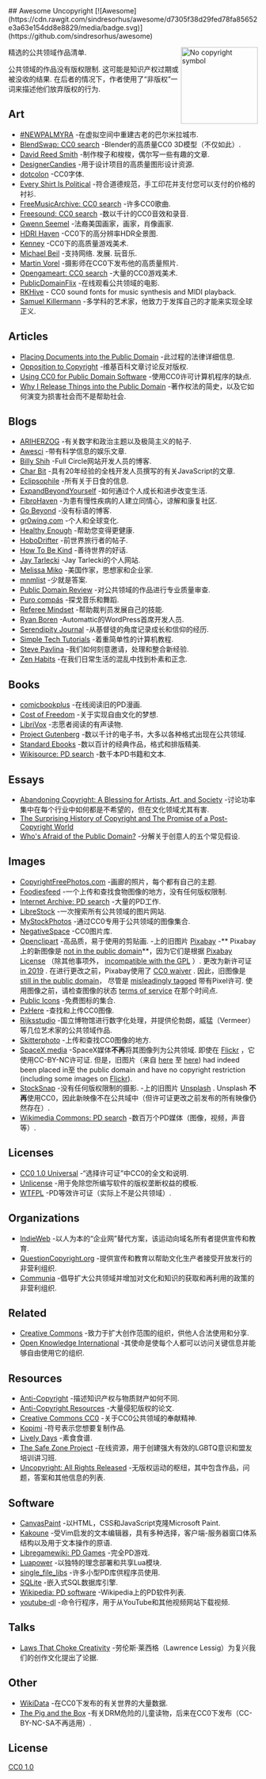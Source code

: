 <div class="github-widget" data-repo="johnjago/awesome-uncopyright"></div>
<script async src="https://pagead2.googlesyndication.com/pagead/js/adsbygoogle.js"></script><ins class="adsbygoogle" style="display:block" data-ad-client="ca-pub-6890694312814945" data-ad-slot="5473692530" data-ad-format="auto"  data-full-width-responsive="true"></ins><script>(adsbygoogle = window.adsbygoogle || []).push({});</script>
## Awesome Uncopyright [![Awesome](https://cdn.rawgit.com/sindresorhus/awesome/d7305f38d29fed78fa85652e3a63e154dd8e8829/media/badge.svg)](https://github.com/sindresorhus/awesome)

[<img src="https://upload.wikimedia.org/wikipedia/commons/6/62/PD-icon.svg" alt="No copyright symbol" align="right" width="155">](http://questioncopyright.org/)

精选的公共领域作品清单.

公共领域的作品没有版权限制. 这可能是知识产权过期或被没收的结果. 在后者的情况下，作者使用了“非版权”一词来描述他们放弃版权的行为.



## Art

- [#NEWPALMYRA](http://www.newpalmyra.org/) -在虚拟空间中重建古老的巴尔米拉城市.
- [BlendSwap: CC0 search](https://www.blendswap.com/blends/search?keywords=+&is_fan_art=1&blend_license=CC-0&render_engine=&sort=downloads&direction=desc) -Blender的高质量CC0 3D模型（不仅如此）.
- [David Reed Smith](http://www.davidreedsmith.com/UncopyrightNotice.htm) -制作梭子和梭梭，偶尔写一些有趣的文章.
- [DesignerCandies](http://designercandies.net/uncopyright/) -用于设计项目的高质量图形设计资源.
- [dotcolon](http://dotcolon.net/) -CC0字体.
- [Every Shirt Is Political](https://everyshirtispolitical.com/) -符合道德规范，手工印花并支付您可以支付的价格的衬衫.
- [FreeMusicArchive: CC0 search](http://freemusicarchive.org/search/?adv=1&quicksearch=&search-genre=Genres&duration_from=&duration_to=&music-filter-public-domain=1) -许多CC0歌曲.
- [Freesound: CC0 search](https://freesound.org/search/?g=1&q=&f=%20license:%22Creative+Commons+0%22) -数以千计的CC0音效和录音.
- [Gwenn Seemel](http://www.gwennseemel.com/index.php/copyright/) -法裔美国画家，画家，肖像画家.
- [HDRI Haven](https://hdrihaven.com/) -CC0下的高分辨率HDR全景图.
- [Kenney](https://www.kenney.nl/assets) -CC0下的高质量游戏美术.
- [Michael Beil](http://michaelbeil.com/uncopyright)  -支持网络. 发展. 玩音乐.
- [Martin Vorel](https://libreshot.com/) -摄影师在CC0下发布他的高质量照片.
- [Opengameart: CC0 search](https://opengameart.org/art-search-advanced?keys=&title=&field_art_tags_tid_op=or&field_art_tags_tid=&name=&field_art_type_tid%5B%5D=9&field_art_type_tid%5B%5D=10&field_art_type_tid%5B%5D=7273&field_art_type_tid%5B%5D=14&field_art_type_tid%5B%5D=12&field_art_type_tid%5B%5D=13&field_art_type_tid%5B%5D=11&field_art_licenses_tid%5B%5D=4&sort_by=count&sort_order=DESC&items_per_page=24&Collection=) -大量的CC0游戏美术.
- [PublicDomainFlix](http://publicdomainflix.com/index.html) -在线观看公共领域的电影.
- [RKHive](http://rkhive.com/legal.html) - CC0 sound fonts for music synthesis and MIDI playback.
- [Samuel Killermann](https://www.samuelkillermann.com/) -多学科的艺术家，他致力于发挥自己的才能来实现全球正义.

## Articles

- [Placing Documents into the Public Domain](https://cr.yp.to/publicdomain.html) -此过程的法律详细信息.
- [Opposition to Copyright](https://en.wikipedia.org/wiki/Opposition_to_copyright) -维基百科文章讨论反对版权.
- [Using CC0 for Public Domain Software](https://creativecommons.org/2011/04/15/using-cc0-for-public-domain-software/) -使用CC0许可计算机程序的缺点.
- [Why I Release Things into the Public Domain](https://alexcabal.com/why-i-release-things-into-the-public-domain) -著作权法的简史，以及它如何演变为损害社会而不是帮助社会.

## Blogs

- [ARIHERZOG](http://ariherzog.com/) -有关数字和政治主题以及极简主义的帖子.
- [Awesci](http://awesci.com/uncopyright/) -带有科学信息的娱乐文章.
- [Billy Shih](http://www.billyshih.com/uncopyright/) -Full Circle网站开发人员的博客.
- [Char Bit](http://charb.it/uncopyright/) -具有20年经验的全栈开发人员撰写的有关JavaScript的文章.
- [Eclipsophile](http://eclipsophile.com/) -所有关于日食的信息.
- [ExpandBeyondYourself](http://www.expandbeyondyourself.com/uncopyright/) -如何通过个人成长和进步改变生活.
- [FibroHaven](http://www.fibrohaven.com/uncopyright/) -为患有慢性疾病的人建立同情心，谅解和康复社区.
- [Go Beyond](http://go-beyond.org/) -没有标语的博客.
- [gr0wing.com](http://www.gr0wing.com/uncopyright/) -个人和全球变化.
- [Healthy Enough](http://healthyenough.net/) -帮助您变得更健康.
- [HoboDrifter](http://www.hobodrifter.com/uncopyright/) -前世界旅行者的帖子.
- [How To Be Kind](http://www.howtobekind.info/uncopyright/) -善待世界的好话.
- [Jay Tarlecki](http://jaytarlecki.com/uncopyright/attribution/) -Jay Tarlecki的个人网站.
- [Melissa Miko](http://www.melissamiko.com/uncopyright/) -美国作家，思想家和企业家.
- [mnmlist](http://mnmlist.com/uncopyright/) -少就是答案.
- [Public Domain Review](http://publicdomainreview.org) -对公共领域的作品进行专业质量审查.
- [Puro compás](http://www.stafforini.com/tango/uncopyright/) -探戈音乐和舞蹈.
- [Referee Mindset](http://refereemindset.com/uncopyright) -帮助裁判员发展自己的技能.
- [Ryan Boren](https://boren.blog/uncopyright/) -Automattic的WordPress首席开发人员.
- [Serendipity Journal](https://dugmugg.wordpress.com/uncopyright/) -从基督徒的角度记录成长和信仰的经历.
- [Simple Tech Tutorials](https://simpletechtutorials.blogspot.com/p/uncopyright.html) -着重简单性的计算机教程.
- [Steve Pavlina](http://www.stevepavlina.com/uncopyright-notice/) -我们如何刻意邀请，处理和整合新经验.
- [Zen Habits](https://zenhabits.net/uncopyright/) -在我们日常生活的混乱中找到朴素和正念.

## Books

- [comicbookplus](http://comicbookplus.com/) -在线阅读旧的PD漫画.
- [Cost of Freedom](http://costoffreedom.cc/) -关于实现自由文化的梦想.
- [LibriVox](https://librivox.org/) -志愿者阅读的有声读物.
- [Project Gutenberg](https://www.gutenberg.org/) -数以千计的电子书，大多以各种格式出现在公共领域.
- [Standard Ebooks](https://standardebooks.org/) -数以百计的经典作品，格式和排版精美.
- [Wikisource: PD search](https://en.wikisource.org/w/index.php?search=incategory%3A%22cc-zero%7CPD-old%7CPD-old-70-1923%E2%80%8E%22&title=Special%3ASearch&profile=advanced&fulltext=1&advancedSearch-current=%7B%22namespaces%22%3A%5B100%2C102%2C106%2C114%2C0%5D%7D&ns100=1&ns102=1&ns106=1&ns114=1&ns0=1) -数千本PD书籍和文本.

## Essays

- [Abandoning Copyright: A Blessing for Artists, Art, and Society](http://www.culturelink.org/news/members/2005/members2005-011.html) -讨论功率集中在每个行业中如何都是不希望的，但在文化领域尤其有害.
- [The Surprising History of Copyright and The Promise of a Post-Copyright World](https://questioncopyright.org/promise)
- [Who's Afraid of the Public Domain?](https://stpeter.im/writings/essays/publicdomain.html) -分解关于创意人的五个常见假设.

## Images

- [CopyrightFreePhotos.com](http://www.copyrightfreephotos.com/) -画廊的照片，每个都有自己的主题.
- [Foodiesfeed](https://www.foodiesfeed.com/license/) -一个上传和查找食物图像的地方，没有任何版权限制.
- [Internet Archive: PD search](https://archive.org/search.php?query=possible-copyright-status%3A%28NOT_IN_COPYRIGHT%29%20OR%20licenseurl%3A%28%22http%3A%2F%2Fcreativecommons.org%2Fpublicdomain%2Fmark%2F1.0%2F%22%29%20OR%20licenseurl%3A%28%22https%3A%2F%2Fcreativecommons.org%2Fpublicdomain%2Fzero%2F1.0%2F%22%29) -大量的PD工作.
- [LibreStock](http://librestock.com/) -一次搜索所有公共领域的图片网站.
- [MyStockPhotos](https://mystock.themeisle.com/license/) -通过CC0专用于公共领域的图像集合.
- [NegativeSpace](https://negativespace.co/license/) -CC0图片库.
- [Openclipart](https://openclipart.org/share) -高品质，易于使用的剪贴画.
-上的旧图片 [Pixabay](https://web.archive.org/web/20190108204845/https://pixabay.com/en/service/terms/) -** Pixabay上的新图像是 [not in the public domain](https://opengameart.org/forumtopic/warning-pixabay-has-changed-the-license-not-compatible-with-cc-or-gpl-anymore)**，因为它们是根据 [Pixabay License](https://pixabay.com/service/license/) （除其他事项外， [incompatible with the GPL](https://make.wordpress.org/themes/2019/01/13/pixabay-images-are-not-allowed/) ）. 更改为新许可证 [in 2019](https://pixabay.com/forum/official-pixabay-news-2/the-pixabay-license-7823/) . 在进行更改之前，Pixabay使用了 [CC0 waiver](https://web.archive.org/web/20190108204845/https://pixabay.com/en/service/terms/) . 因此，旧图像是 [still in the public domain](https://pixabay.com/it/forum/official-pixabay-news-2/the-pixabay-license-7823/?pagi=4)， 尽管是 [misleadingly tagged](https://pixabay.com/it/forum/official-pixabay-news-2/the-pixabay-license-7823/?pagi=4) 带有Pixel许可. 使用图像之前，请检查图像的状态 [terms of service](https://pixabay.com/service/) 在那个时间点.
- [Public Icons](https://publicicons.lllllllllllllllll.com/) -免费图标的集合.
- [PxHere](https://pxhere.com/it/license) -查找和上传CC0图像.
- [Rijksstudio](https://www.rijksmuseum.nl/en/rijksstudio) -国立博物馆进行数字化处理，并提供伦勃朗，威猛（Vermeer）等几位艺术家的公共领域作品.
- [Skitterphoto](https://skitterphoto.com/license) -上传和查找CC0图像的地方.
- [SpaceX media](https://www.spacex.com/media)  -SpaceX媒体**不再**将其图像列为公共领域. 即使在 [Flickr](https://web.archive.org/web/20170412063800/https://www.flickr.com/pho至s/spacex/16787988882/) ，它使用CC-BY-NC许可证. 但是，旧图片（来自 [here](http://web.archive.org/web/20150328140645/http://www.spacex.com/media) 至 [here](http://web.archive.org/web/20191122175115/https://www.spacex.com/media)) had indeed been placed in至 the public domain and have no copyright restriction (including some images on [Flickr](https://web.archive.org/web/20170412063800/https://www.flickr.com/pho至s/spacex/16787988882/)).
- [StockSnap](https://stocksnap.io/license) -没有任何版权限制的摄影.
-上的旧图片 [Unsplash](https://unsplash.com/) .  Unsplash **不再**使用CC0，因此新映像不在公共域中（但许可证更改之前发布的所有映像仍然存在）.
- [Wikimedia Commons: PD search](https://commons.wikimedia.org/w/index.php?search=filetype%3Aimage+incategory%3A%22cc-zero%7CPD-user%7CCC-PD-Mark%7CPD-Art+%28PD-old%29%7CPD-Art+%28PD-old-100%29%7CPD-Art+%28PD-old+default%29%7CPD-Art+%28PD-old-100-1923%29%7CPD-Art+%28PD-old-70-1923%29%7CLibrary+of+Congress-no+known+copyright+restrictions%7Cpublic+domain%22&title=Special%3ASearch&go=Go) -数百万个PD媒体（图像，视频，声音等）.

## Licenses

- [CC0 1.0 Universal](https://choosealicense.com/licenses/cc0-1.0/) -“选择许可证”中CC0的全文和说明.
- [Unlicense](http://unlicense.org/) -用于免除您所编写软件的版权垄断权益的模板.
- [WTFPL](http://www.wtfpl.net/) -PD等效许可证（实际上不是公共领域）.

## Organizations

- [IndieWeb](https://indieweb.org/IndieWebCamp:Copyrights) -以人为本的“企业网”替代方案，该运动向域名所有者提供宣传和教育.
- [QuestionCopyright.org](http://questioncopyright.org/) -提供宣传和教育以帮助文化生产者接受开放发行的非营利组织.
- [Communia](https://www.communia-association.org/) -倡导扩大公共领域并增加对文化和知识的获取和再利用的政策的非营利组织.

## Related

- [Creative Commons](https://creativecommons.org/) -致力于扩大创作范围的组织，供他人合法使用和分享.
- [Open Knowledge International](https://okfn.org/) -其使命是使每个人都可以访问关键信息并能够自由使用它的组织.

## Resources

- [Anti-Copyright](https://www.anticopyright.com/) -描述知识产权与物质财产如何不同.
- [Anti-Copyright Resources](http://praxeology.net/anticopyright.htm) -大量侵犯版权的论文.
- [Creative Commons CC0](https://creativecommons.org/share-your-work/public-domain/cc0/) -关于CC0公共领域的奉献精神.
- [Kopimi](http://kopimi.com/) -符号表示您想要复制作品.
- [Lively Days](http://livelydays.com/) -素食食谱.
- [The Safe Zone Project](https://thesafezoneproject.com/help/uncopyright/) -在线资源，用于创建强大有效的LGBTQ意识和盟友培训讲习班.
- [Uncopyright: All Rights Released](http://uncopyright.org/) -无版权运动的枢纽，其中包含作品，问题，答案和其他信息的列表.

## Software

- [CanvasPaint](http://sigilmaster.com/) -以HTML，CSS和JavaScript克隆Microsoft Paint.
- [Kakoune](https://github.com/mawww/kakoune/blob/master/UNLICENSE) -受Vim启发的文本编辑器，具有多种选择，客户端-服务器窗口体系结构以及用于文本操作的原语.
- [Libregamewiki: PD Games](https://archive.org/search.php?query=possible-copyright-status%3A%28NOT_IN_COPYRIGHT%29%20OR%20licenseurl%3A%28%22http%3A%2F%2Fcreativecommons.org%2Fpublicdomain%2Fmark%2F1.0%2F%22%29%20OR%20licenseurl%3A%28%22https%3A%2F%2Fcreativecommons.org%2Fpublicdomain%2Fzero%2F1.0%2F%22%29) -完全PD游戏.
- [Luapower](https://luapower.com/) -以独特的理念部署和共享Lua模块.
- [single_file_libs](https://github.com/nothings/single_file_libs) -许多小型PD库供程序员使用.
- [SQLite](https://sqlite.org/copyright.html) -嵌入式SQL数据库引擎.
- [Wikipedia: PD software](https://en.wikipedia.org/wiki/Category:Public-domain_software_with_source_code) -Wikipedia上的PD软件列表.
- [youtube-dl](https://rg3.github.io/youtube-dl/about.html) -命令行程序，用于从YouTube和其他视频网站下载视频.

## Talks

- [Laws That Choke Creativity](https://www.youtube.com/watch?v=7Q25-S7jzgs) -劳伦斯·莱西格（Lawrence Lessig）为复兴我们的创作文化提出了论据.

## Other

- [WikiData](https://www.wikidata.org/wiki/Wikidata:Main_Page) -在CC0下发布的有关世界的大量数据.
- [The Pig and the Box](https://en.wikisource.org/wiki/The_Pig_and_the_Box) -有关DRM危险的儿童读物，后来在CC0下发布（CC-BY-NC-SA不再适用）.

## License

[CC0 1.0](https://creativecommons.org/publicdomain/zero/1.0/)
